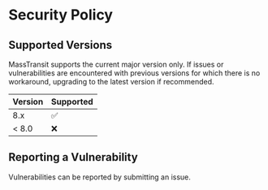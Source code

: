 # Security Policy

## Supported Versions

MassTransit supports the current major version only. If issues or vulnerabilities are encountered with previous versions for which there is no workaround, upgrading to the latest version if recommended.

| Version | Supported          |
| ------- | ------------------ |
| 8.x     | :white_check_mark: |
| < 8.0   | :x:                |

## Reporting a Vulnerability

Vulnerabilities can be reported by submitting an issue.

